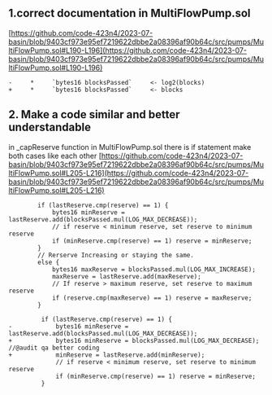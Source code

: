 ## 1.correct documentation in MultiFlowPump.sol
[https://github.com/code-423n4/2023-07-basin/blob/9403cf973e95ef7219622dbbe2a08396af90b64c/src/pumps/MultiFlowPump.sol#L190-L196](https://github.com/code-423n4/2023-07-basin/blob/9403cf973e95ef7219622dbbe2a08396af90b64c/src/pumps/MultiFlowPump.sol#L190-L196)
```
-     *     `bytes16 blocksPassed`     <- log2(blocks)
+     *     `bytes16 blocksPassed`     <- blocks 
```


## 2. Make a code similar and better understandable
in _capReserve function in MultiFlowPump.sol
there is if statement make both cases like each other
[https://github.com/code-423n4/2023-07-basin/blob/9403cf973e95ef7219622dbbe2a08396af90b64c/src/pumps/MultiFlowPump.sol#L205-L216](https://github.com/code-423n4/2023-07-basin/blob/9403cf973e95ef7219622dbbe2a08396af90b64c/src/pumps/MultiFlowPump.sol#L205-L216)
```
        if (lastReserve.cmp(reserve) == 1) {
            bytes16 minReserve = lastReserve.add(blocksPassed.mul(LOG_MAX_DECREASE));
            // if reserve < minimum reserve, set reserve to minimum reserve
            if (minReserve.cmp(reserve) == 1) reserve = minReserve;
        }
        // Rerserve Increasing or staying the same.
        else {
            bytes16 maxReserve = blocksPassed.mul(LOG_MAX_INCREASE);
            maxReserve = lastReserve.add(maxReserve);
            // If reserve > maximum reserve, set reserve to maximum reserve
            if (reserve.cmp(maxReserve) == 1) reserve = maxReserve;
        }
```
```
         if (lastReserve.cmp(reserve) == 1) {
-            bytes16 minReserve = lastReserve.add(blocksPassed.mul(LOG_MAX_DECREASE));
+            bytes16 minReserve = blocksPassed.mul(LOG_MAX_DECREASE); //@audit qa better coding
+            minReserve = lastReserve.add(minReserve); 
             // if reserve < minimum reserve, set reserve to minimum reserve
             if (minReserve.cmp(reserve) == 1) reserve = minReserve;
         }
```
